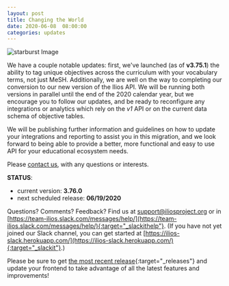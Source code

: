 ```yaml
---
layout: post
title: Changing the World
date: 2020-06-08  08:00:00
categories: updates
---
```


![starburst Image](https://mcusercontent.com/845c4ebabb5b5ae7a6372c715/images/e1f0e196-2298-434d-ba15-8f94a0fa12c8.png)

We have a couple notable updates: first, we've launched (as of __v3.75.1__) the ability to tag unique objectives across the curriculum with your vocabulary terms, not just MeSH. Additionally, we are well on the way to completing our conversion to our new version of the Ilios API. We will be running both versions in parallel until the end of the 2020 calendar year, but we encourage you to follow our updates, and be ready to reconfigure any integrations or analytics which rely on the _v1_ API or on the current data schema of objective tables.

We will be publishing further information and guidelines on how to update your integrations and reporting to assist you in this migration, and we look forward to being able to provide a better, more functional and easy to use API for your educational ecosystem needs.


Please [contact us](mailto:support@iliosproject.org), with any questions or interests.

__STATUS__:
- current version: __3.76.0__
- next scheduled release: __06/19/2020__


Questions? Comments? Feedback? Find us at
 [support@iliosproject.org](mailto:support@iliosproject.org) or in [https://team-ilios.slack.com/messages/help/](https://team-ilios.slack.com/messages/help/){:target="_slackithelp"}.  (If you have not yet joined our Slack channel, you can get started at [https://ilios-slack.herokuapp.com/](https://ilios-slack.herokuapp.com/){:target="_slackit"}.)

Please be sure to get [the most recent release](https://www.github.com/ilios/ilios/releases/latest){:target="_releases"} and update your frontend to take advantage of all the latest features and improvements!
